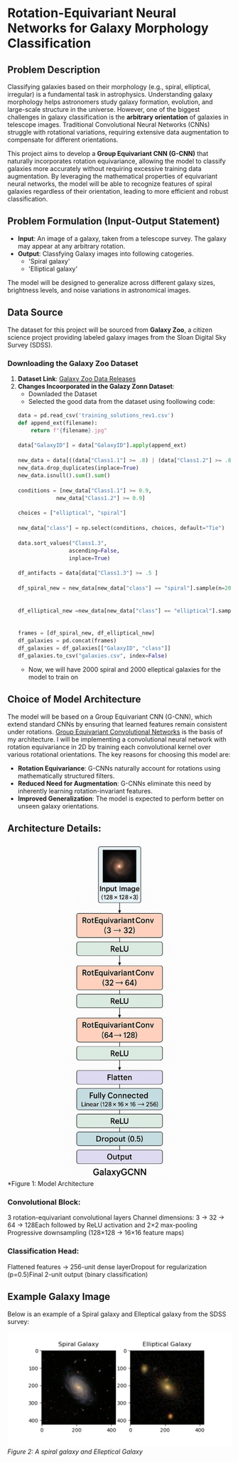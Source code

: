# Rotation-Equivariant Neural Networks for Galaxy Morphology Classification

## Problem Description  
Classifying galaxies based on their morphology (e.g., spiral, elliptical, irregular) is a fundamental task in astrophysics. Understanding galaxy morphology helps astronomers study galaxy formation, evolution, and large-scale structure in the universe. However, one of the biggest challenges in galaxy classification is the **arbitrary orientation** of galaxies in telescope images. Traditional Convolutional Neural Networks (CNNs) struggle with rotational variations, requiring extensive data augmentation to compensate for different orientations.  

This project aims to develop a **Group Equivariant CNN (G-CNN)** that naturally incorporates rotation equivariance, allowing the model to classify galaxies more accurately without requiring excessive training data augmentation. By leveraging the mathematical properties of equivariant neural networks, the model will be able to recognize features of spiral galaxies regardless of their orientation, leading to more efficient and robust classification.  

## Problem Formulation (Input-Output Statement)  
- **Input**: An image of a galaxy, taken from a telescope survey. The galaxy may appear at any arbitrary rotation.  
- **Output**: Classfying Galaxy images into following catogeries.  
  - 'Spiral galaxy'  
  - 'Elliptical galaxy'  

The model will be designed to generalize across different galaxy sizes, brightness levels, and noise variations in astronomical images.  

## Data Source  
The dataset for this project will be sourced from **Galaxy Zoo**, a citizen science project providing labeled galaxy images from the Sloan Digital Sky Survey (SDSS).  

### Downloading the Galaxy Zoo Dataset  
1. **Dataset Link**: [Galaxy Zoo Data Releases](https://www.zooniverse.org/projects/zookeeper/galaxy-zoo/data)  
2. **Changes Incoorporated in the Galazy Zonn Dataset**:  
   - Downladed the Dataset
   - Selected the good data from the dataset using foollowing code: 
    ```python
    data = pd.read_csv('training_solutions_rev1.csv')
    def append_ext(filename):
        return f"{filename}.jpg"

    data["GalaxyID"] = data["GalaxyID"].apply(append_ext)

    new_data = data[((data["Class1.1"] >= .8) | (data["Class1.2"] >= .8))].reset_index(drop=True)
    new_data.drop_duplicates(inplace=True)
    new_data.isnull().sum().sum()

    conditions = [new_data["Class1.1"] >= 0.9, 
                new_data["Class1.2"] >= 0.9]

    choices = ["elliptical", "spiral"]

    new_data["class"] = np.select(conditions, choices, default="Tie")

    data.sort_values("Class1.3", 
                    ascending=False,
                    inplace=True)

    df_antifacts = data[data["Class1.3"] >= .5 ]

    df_spiral_new = new_data[new_data["class"] == "spiral"].sample(n=2000)


    df_elliptical_new =new_data[new_data["class"] == "elliptical"].sample(n=2000)


    frames = [df_spiral_new, df_elliptical_new]
    df_galaxies = pd.concat(frames)
    df_galaxies = df_galaxies[["GalaxyID", "class"]]
    df_galaxies.to_csv("galaxies.csv", index=False)
    ```
    - Now, we will have 2000 spiral and 2000 elleptical galaxies for the model to train on 

## Choice of Model Architecture  
The model will be based on a Group Equivariant CNN (G-CNN), which extend standard CNNs by ensuring that learned features remain consistent under rotations. [Group Equivariant Convolutional Networks](https://arxiv.org/abs/1602.07576) is the basis of my architecture. I will be implementing a convolutional neural network with rotation equivariance in 2D by training each convolutional kernel over various rotational orientations. The key reasons for choosing this model are:  
- **Rotation Equivariance**: G-CNNs naturally account for rotations using mathematically structured filters.  
- **Reduced Need for Augmentation**: G-CNNs eliminate this need by inherently learning rotation-invariant features.  
- **Improved Generalization**: The model is expected to perform better on unseen galaxy orientations.  

 
## Architecture Details:

![Architecture](image_architecture.jpg)
*Figure 1: Model Architecture
### Convolutional Block:

3 rotation-equivariant convolutional layers Channel dimensions: 3 → 32 → 64 → 128Each followed by ReLU activation and 2×2 max-pooling
Progressive downsampling (128×128 → 16×16 feature maps)

### Classification Head:

Flattened features → 256-unit dense layerDropout for regularization (p=0.5)Final 2-unit output (binary classification)
## Example Galaxy Image  
Below is an example of a Spiral galaxy and Elleptical galaxy from the SDSS survey:  

![Galaxy Example](image_galaxy.jpg)  
*Figure 2: A spiral galaxy  and Elleptical Galaxy*  
